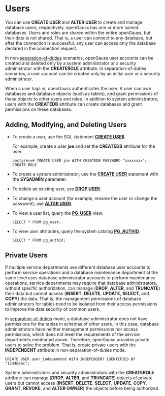 # Users<a name="EN-US_TOPIC_0246507961"></a>

You can use  **CREATE USER**  and  **ALTER USER**  to create and manage database users, respectively. openGauss has one or more named databases. Users and roles are shared within the entire openGauss, but their data is not shared. That is, a user can connect to any database, but after the connection is successful, any user can access only the database declared in the connection request.

In non-[separation-of-duties](separation-of-duties.md)  scenarios, openGauss user accounts can be created and deleted only by a system administrator or a security administrator with the  **CREATEROLE**  attribute. In separation-of-duties scenarios, a user account can be created only by an initial user or a security administrator.

When a user logs in, openGauss authenticates the user. A user can own databases and database objects \(such as tables\), and grant permissions of these objects to other users and roles. In addition to system administrators, users with the  **CREATEDB**  attribute can create databases and grant permissions on these databases.

## Adding, Modifying, and Deleting Users<a name="en-us_topic_0237121102_en-us_topic_0155089862_section1157510331121"></a>

-   To create a user, use the SQL statement  **[CREATE USER](create-user.md)**.

    For example, create a user  **joe**  and set the  **CREATEDB**  attribute for the user.

    ```
    postgres=# CREATE USER joe WITH CREATEDB PASSWORD "xxxxxxxx";
    CREATE ROLE
    ```

-   To create a system administrator, use the  **[CREATE USER](create-user.md)**  statement with the  **SYSADMIN**  parameter.
-   To delete an existing user, use  **[DROP USER](drop-user.md)**.
-   To change a user account \(for example, rename the user or change the password\), use  **[ALTER USER](alter-user.md)**.
-   To view a user list, query the  **[PG\_USER](pg_user.md)**  view.

    ```
    SELECT * FROM pg_user; 
    ```

-   To view user attributes, query the system catalog  **[PG\_AUTHID](pg_authid.md)**.

    ```
    SELECT * FROM pg_authid; 
    ```


## Private Users<a name="en-us_topic_0237121102_section12234116194510"></a>

If multiple service departments use different database user accounts to perform service operations and a database maintenance department at the same level uses database administrator accounts to perform maintenance operations, service departments may require that database administrators, without specific authorization, can manage \(**DROP**,  **ALTER**, and  **TRUNCATE**\) their data but cannot access \(**INSERT**,  **DELETE**,  **UPDATE**,  **SELECT**, and  **COPY**\) the data. That is, the management permissions of database administrators for tables need to be isolated from their access permissions to improve the data security of common users.

In  [separation-of-duties](separation-of-duties.md)  mode, a database administrator does not have permissions for the tables in schemas of other users. In this case, database administrators have neither management permissions nor access permissions, which does not meet the requirements of the service departments mentioned above. Therefore, openGauss provides private users to solve the problem. That is, create private users with the  **INDEPENDENT**  attribute in non-separation-of-duties mode.

```
CREATE USER user_independent WITH INDEPENDENT IDENTIFIED BY "1234@abc";
```

System administrators and security administrators with the  **CREATEROLE**  attribute can manage \(**DROP**,  **ALTER**, and  **TRUNCATE**\) objects of private users but cannot access \(**INSERT**,  **DELETE**,  **SELECT**,  **UPDATE**,  **COPY**,  **GRANT**,  **REVOKE**, and  **ALTER OWNER**\) the objects before being authorized.

